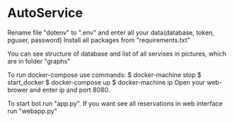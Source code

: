 # AutoService
Rename file "dotenv" to ".env" and enter all your data(database, token, pguser, password)
Install all packages from "requirements.txt"

You can see structure of database and list of all servises in 
pictures, which are in folder "graphs"


To run docker-compose use commands:
$ docker-machine stop 
$ start_docker
$ docker-compose up
$ docker-machine ip
Open your web-brower and enter ip and port 8080.



To start bot run "app.py". If you want see all reservations
in web interface run "webapp.py"
 
